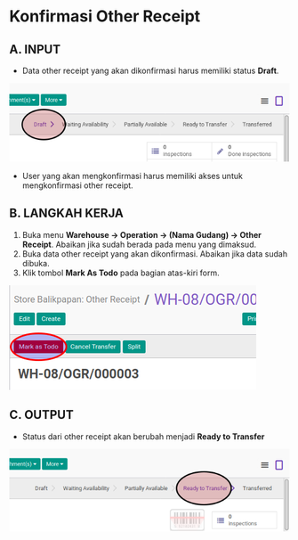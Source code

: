 # Konfirmasi Other Receipt

## A. INPUT

* Data other receipt yang akan dikonfirmasi harus memiliki status **Draft**.

![](../../img/other-receipt/status-draft.png)

* User yang akan mengkonfirmasi harus memiliki akses untuk mengkonfirmasi other receipt.

## B. LANGKAH KERJA

1. Buka menu **Warehouse -> Operation -> (Nama Gudang) -> Other Receipt**. Abaikan jika sudah berada pada menu yang dimaksud.
2. Buka data other receipt yang akan dikonfirmasi. Abaikan jika data sudah dibuka.
3. Klik tombol **Mark As Todo** pada bagian atas-kiri form.

![](../../img/other-receipt/tombol-mark-as-todo.png)

## C. OUTPUT

* Status dari other receipt akan berubah menjadi **Ready to Transfer**

![](../../img/other-receipt/status-ready-to-transfer.png)
